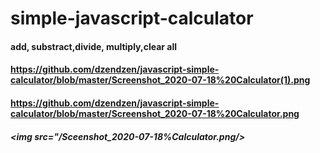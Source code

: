 # simple-javascript-calculator
#### add, substract,divide, multiply,clear all

#### https://github.com/dzendzen/javascript-simple-calculator/blob/master/Screenshot_2020-07-18%20Calculator(1).png

#### https://github.com/dzendzen/javascript-simple-calculator/blob/master/Screenshot_2020-07-18%20Calculator.png
##### <img src="/Sceenshot_2020-07-18%Calculator.png/>
